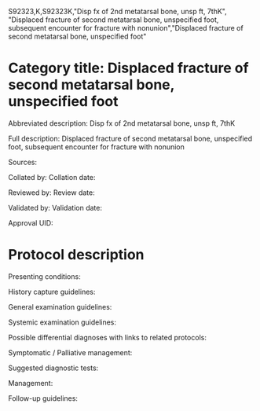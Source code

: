 S92323,K,S92323K,"Disp fx of 2nd metatarsal bone, unsp ft, 7thK", "Displaced fracture of second metatarsal bone, unspecified foot, subsequent encounter for fracture with nonunion","Displaced fracture of second metatarsal bone, unspecified foot"
# Category title: Displaced fracture of second metatarsal bone, unspecified foot

Abbreviated description: Disp fx of 2nd metatarsal bone, unsp ft, 7thK

Full description: Displaced fracture of second metatarsal bone, unspecified foot, subsequent encounter for fracture with nonunion

Sources:

Collated by:
Collation date:

Reviewed by:
Review date:

Validated by:
Validation date:

Approval UID:

# Protocol description

Presenting conditions:

History capture guidelines:

General examination guidelines:

Systemic examination guidelines:

Possible differential diagnoses with links to related protocols:

Symptomatic / Palliative management:

Suggested diagnostic tests:

Management:

Follow-up guidelines:
